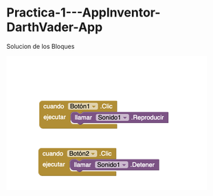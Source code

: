 # Practica-1---AppInventor-DarthVader-App

Solucion de los Bloques

![darth-vader](./darth-blocks.png)
